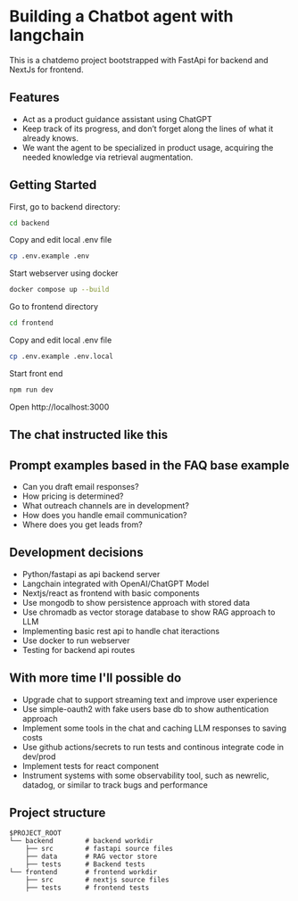# Building a Chatbot agent with langchain

This is a chatdemo project bootstrapped with FastApi for backend and NextJs for frontend.

## Features
- Act as a product guidance assistant using ChatGPT
- Keep track of its progress, and don’t forget along the lines of what it already knows.
- We want the agent to be specialized in product usage, acquiring the needed knowledge via retrieval augmentation.

## Getting Started

First, go to backend directory:

```bash
cd backend
```

Copy and edit local .env file

```bash
cp .env.example .env
```

Start webserver using docker

```bash
docker compose up --build
``` 

Go to frontend directory

```bash
cd frontend
```

Copy and edit local .env file

```bash
cp .env.example .env.local
```

Start front end
```bash
npm run dev
``` 

Open http://localhost:3000

## The chat instructed like this

## Prompt examples based in the FAQ base example
- Can you draft email responses?
- How pricing is determined?
- What outreach channels are in development?
- How does you handle email communication?
- Where does you get leads from?

## Development decisions
- Python/fastapi as api backend server 
- Langchain integrated with OpenAI/ChatGPT Model
- Nextjs/react as frontend with basic components
- Use mongodb to show persistence approach with stored data
- Use chromadb as vector storage database to show RAG approach to LLM
- Implementing basic rest api to handle chat iteractions
- Use docker to run webserver
- Testing for backend api routes

## With more time I'll possible do
- Upgrade chat to support streaming text and improve user experience
- Use simple-oauth2 with fake users base db to show authentication approach
- Implement some tools in the chat and caching LLM responses to saving costs
- Use github actions/secrets to run tests and continous integrate code in dev/prod
- Implement tests for react component
- Instrument systems with some observability tool, such as newrelic, datadog, or similar to track bugs and performance

## Project structure

```
$PROJECT_ROOT
└── backend        # backend workdir
    ├── src        # fastapi source files
    ├── data       # RAG vector store
    ├── tests      # Backend tests
└── frontend       # frontend workdir
    ├── src        # nextjs source files
    ├── tests      # frontend tests
```
